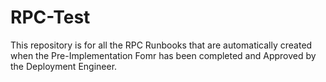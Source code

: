 # RPC-Test
This repository is for all the RPC Runbooks that are automatically created when the Pre-Implementation Fomr has been completed and Approved by the Deployment Engineer.
